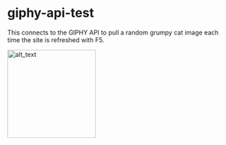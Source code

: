 # giphy-api-test

This connects to the GIPHY API to pull a random grumpy cat image each time the site is refreshed with F5.

[<img alt="alt_text" width="200px" src="https://user-images.githubusercontent.com/91037796/151688958-059ec882-a5ee-41cc-8985-c9ed26969de3.png" />](https://mike11199.github.io/giphy-api-test/)


  
